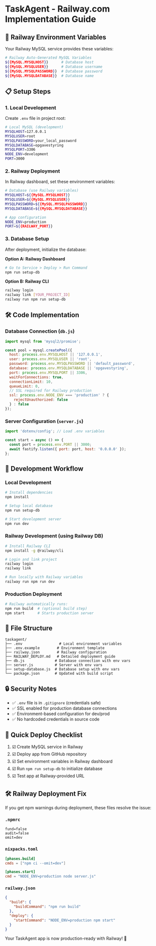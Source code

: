 # TaskAgent - Railway.com Implementation Guide

## 🚀 Railway Environment Variables

Your Railway MySQL service provides these variables:

```bash
# Railway Auto-Generated MySQL Variables
${{MySQL.MYSQLHOST}}      # Database host
${{MySQL.MYSQLUSER}}      # Database username  
${{MySQL.MYSQLPASSWORD}}  # Database password
${{MySQL.MYSQLDATABASE}}  # Database name
```

## 📋 Setup Steps

### 1. Local Development

Create `.env` file in project root:
```bash
# Local MySQL (development)
MYSQLHOST=127.0.0.1
MYSQLUSER=root  
MYSQLPASSWORD=your_local_password
MYSQLDATABASE=opgavestyring
MYSQLPORT=3306
NODE_ENV=development
PORT=3000
```

### 2. Railway Deployment

In Railway dashboard, set these environment variables:

```bash
# Database (use Railway variables)
MYSQLHOST=${{MySQL.MYSQLHOST}}
MYSQLUSER=${{MySQL.MYSQLUSER}}
MYSQLPASSWORD=${{MySQL.MYSQLPASSWORD}}
MYSQLDATABASE=${{MySQL.MYSQLDATABASE}}

# App configuration
NODE_ENV=production
PORT=${{RAILWAY_PORT}}
```

### 3. Database Setup

After deployment, initialize the database:

**Option A: Railway Dashboard**
```bash
# Go to Service > Deploy > Run Command
npm run setup-db
```

**Option B: Railway CLI**
```bash
railway login
railway link [YOUR_PROJECT_ID]  
railway run npm run setup-db
```

## 🛠️ Code Implementation

### Database Connection (`db.js`)
```javascript
import mysql from 'mysql2/promise';

const pool = mysql.createPool({
  host: process.env.MYSQLHOST || '127.0.0.1',
  user: process.env.MYSQLUSER || 'root',
  password: process.env.MYSQLPASSWORD || 'default_password',
  database: process.env.MYSQLDATABASE || 'opgavestyring',
  port: process.env.MYSQLPORT || 3306,
  waitForConnections: true,
  connectionLimit: 10,
  queueLimit: 0,
  // SSL required for Railway production
  ssl: process.env.NODE_ENV === 'production' ? {
    rejectUnauthorized: false
  } : false
});
```

### Server Configuration (`server.js`)  
```javascript
import 'dotenv/config'; // Load .env variables

const start = async () => {
  const port = process.env.PORT || 3000;
  await fastify.listen({ port: port, host: '0.0.0.0' });
};
```

## 🔧 Development Workflow

### Local Development
```bash
# Install dependencies
npm install

# Setup local database  
npm run setup-db

# Start development server
npm run dev
```

### Railway Development (using Railway DB)
```bash
# Install Railway CLI
npm install -g @railway/cli

# Login and link project
railway login
railway link

# Run locally with Railway variables
railway run npm run dev
```

### Production Deployment
```bash
# Railway automatically runs:
npm run build  # (optional build step)
npm start      # Starts production server
```

## 📁 File Structure

```
taskagent/
├── .env                 # Local environment variables
├── .env.example        # Environment template  
├── railway.json        # Railway configuration
├── RAILWAY_DEPLOY.md   # Detailed deployment guide
├── db.js              # Database connection with env vars
├── server.js          # Server with env vars
├── setup-database.js  # Database setup with env vars
└── package.json       # Updated with build script
```

## 🔒 Security Notes

- ✅ `.env` file is in `.gitignore` (credentials safe)
- ✅ SSL enabled for production database connections  
- ✅ Environment-based configuration for dev/prod
- ✅ No hardcoded credentials in source code

## 🚦 Quick Deploy Checklist

1. ☑️ Create MySQL service in Railway
2. ☑️ Deploy app from GitHub repository  
3. ☑️ Set environment variables in Railway dashboard
4. ☑️ Run `npm run setup-db` to initialize database
5. ☑️ Test app at Railway-provided URL

## 🛠️ Railway Deployment Fix

If you get npm warnings during deployment, these files resolve the issue:

### `.npmrc`
```
fund=false
audit=false
omit=dev
```

### `nixpacks.toml`
```toml
[phases.build]
cmds = ["npm ci --omit=dev"]

[phases.start] 
cmd = "NODE_ENV=production node server.js"
```

### `railway.json`
```json
{
  "build": {
    "buildCommand": "npm run build"
  },
  "deploy": {
    "startCommand": "NODE_ENV=production npm start"
  }
}
```

Your TaskAgent app is now production-ready with Railway! 🎉